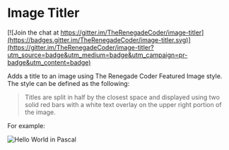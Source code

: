 # Image Titler

[![Join the chat at https://gitter.im/TheRenegadeCoder/image-titler](https://badges.gitter.im/TheRenegadeCoder/image-titler.svg)](https://gitter.im/TheRenegadeCoder/image-titler?utm_source=badge&utm_medium=badge&utm_campaign=pr-badge&utm_content=badge)

Adds a title to an image using The Renegade Coder Featured Image style. The style can be
defined as the following:

> Titles are split in half by the closest space and displayed using two solid red bars
with a white text overlay on the upper right portion of the image.

For example:

![Hello World in Pascal](https://i0.wp.com/therenegadecoder.com/wp-content/uploads/2018/04/hello-world-in-pascal-featured-image.jpeg?resize=1024%2C640&ssl=1)

